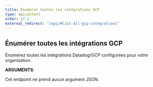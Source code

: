 ```yaml
---
title: Énumérer toutes les intégrations GCP
type: apicontent
order: 17.1
external_redirect: "/api/#list-all-gcp-integrations"
---
```


## Énumérer toutes les intégrations GCP

Énumérez toutes les intégrations Datadog/GCP configurées pour votre organisation.

**ARGUMENTS**:

Cet endpoint ne prend aucun argument JSON.
